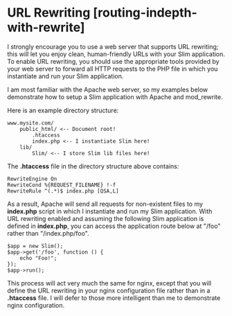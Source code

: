 # URL Rewriting [routing-indepth-with-rewrite] #

I strongly encourage you to use a web server that supports URL rewriting; this will let you enjoy clean, human-friendly URLs with your Slim application. To enable URL rewriting, you should use the appropriate tools provided by your web server to forward all HTTP requests to the PHP file in which you instantiate and run your Slim application.

I am most familiar with the Apache web server, so my examples below demonstrate how to setup a Slim application with Apache and mod_rewrite.

Here is an example directory structure:

    www.mysite.com/
        public_html/ <-- Document root!
            .htaccess
            index.php <-- I instantiate Slim here!
        lib/
            Slim/ <-- I store Slim lib files here!

The **.htaccess** file in the directory structure above contains:

    RewriteEngine On
    RewriteCond %{REQUEST_FILENAME} !-f
    RewriteRule ^(.*)$ index.php [QSA,L]

As a result, Apache will send all requests for non-existent files to my **index.php** script in which I instantiate and run my Slim application. With URL rewriting enabled and assuming the following Slim application is defined in **index.php**, you can access the application route below at "/foo" rather than "/index.php/foo".

    $app = new Slim();
    $app->get('/foo', function () {
        echo "Foo!";
    });
    $app->run();

This process will act very much the same for nginx, except that you will define the URL rewriting in your nginx configuration file rather than in a **.htaccess** file. I will defer to those more intelligent than me to demonstrate nginx configuration.